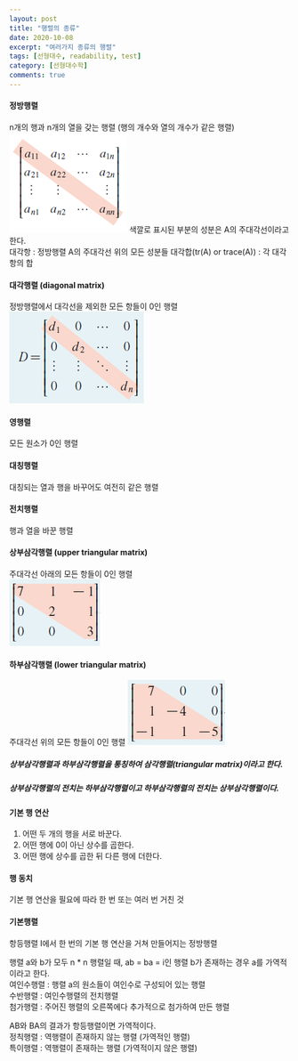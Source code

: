 ```yaml
---
layout: post
title: "행렬의 종류"
date: 2020-10-08
excerpt: "여러가지 종류의 행렬"
tags: [선형대수, readability, test]
category: [선형대수학]
comments: true
---
```

#### 정방행렬
n개의 행과 n개의 열을 갖는 행렬 (행의 개수와 열의 개수가 같은 행렬)  
<img src = "https://github.com/kang9366/kang9366.github.io/blob/master/_posts/%EC%84%A0%ED%98%95%EB%8C%80%EC%88%98%ED%95%99/image/%EC%A0%95%EB%B0%A9%ED%96%89%EB%A0%AC.png?raw=true">
색깔로 표시된 부분의 성분은 A의 주대각선이라고 한다.  
대각항 : 정방행렬 A의 주대각선 위의 모든 성분들
대각합(tr(A) or trace(A)) : 각 대각항의 합

#### 대각행렬 (diagonal matrix)
정방행렬에서 대각선을 제외한 모든 항들이 0인 행렬  
<img src = "https://github.com/kang9366/kang9366.github.io/blob/master/_posts/%EC%84%A0%ED%98%95%EB%8C%80%EC%88%98%ED%95%99/image/%EB%8C%80%EA%B0%81%ED%96%89%EB%A0%AC.png? raw=true">

#### 영행렬
모든 원소가 0인 행렬

#### 대칭행렬
대칭되는 열과 행을 바꾸어도 여전히 같은 행렬

#### 전치행렬
행과 열을 바꾼 행렬

#### 상부삼각행렬 (upper triangular matrix)
주대각선 아래의 모든 항들이 0인 행렬  
<img src = "https://github.com/kang9366/kang9366.github.io/blob/master/_posts/%EC%84%A0%ED%98%95%EB%8C%80%EC%88%98%ED%95%99/image/%EC%83%81%EB%B6%80%EC%82%BC%EA%B0%81%ED%96%89%EB%A0%AC.png?raw=true">

#### 하부삼각행렬 (lower triangular matrix)
주대각선 위의 모든 항들이 0인 행렬
<img src = "https://github.com/kang9366/kang9366.github.io/blob/master/_posts/%EC%84%A0%ED%98%95%EB%8C%80%EC%88%98%ED%95%99/image/%ED%95%98%EB%B6%80%EC%82%BC%EA%B0%81%ED%96%89%EB%A0%AC.png?raw=true">

##### 상부삼각행렬과 하부삼각행렬을 통칭하여 삼각행렬(triangular matrix)이라고 한다.
##### 상부삼각행렬의 전치는 하부삼각행렬이고 하부삼각행렬의 전치는 상부삼각행렬이다.

#### 기본 행 연산
1. 어떤 두 개의 행을 서로 바꾼다.
2. 어떤 행에 0이 아닌 상수를 곱한다.
3. 어떤 행에 상수를 곱한 뒤 다른 행에 더한다.

#### 행 동치
기본 행 연산을 필요에 따라 한 번 또는 여러 번 거친 것

#### 기본행렬
항등행렬 I에서 한 번의 기본 행 연산을 거쳐 만들어지는 정방행렬


행렬 a와 b가 모두 n * n 행렬일 때, ab = ba = i인 행렬  b가 존재하는 경우 a를 가역적이라고 한다.</br>
여인수행렬 : 행렬 a의 원소들이 여인수로 구성되어 있는 행렬</br>
수반행렬 : 여인수행렬의 전치행렬</br>
첨가행렬 : 주어진 행렬의 오른쪽에다 추가적으로 첨가하여 만든 행렬</br>

AB와 BA의 결과가 항등행렬이면 가역적이다.</br>
정칙행렬 : 역행렬이 존재하지 않는 행렬 (가역적인 행렬)</br>
특이행렬 : 역행렬이 존재하는 행렬 (가역적이지 않은 행렬)</br>
